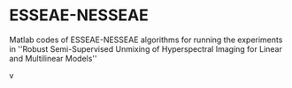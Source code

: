 # ESSEAE-NESSEAE
Matlab codes of ESSEAE-NESSEAE algorithms
for running the experiments in ''Robust Semi-Supervised Unmixing of Hyperspectral Imaging for Linear and Multilinear Models''

v
